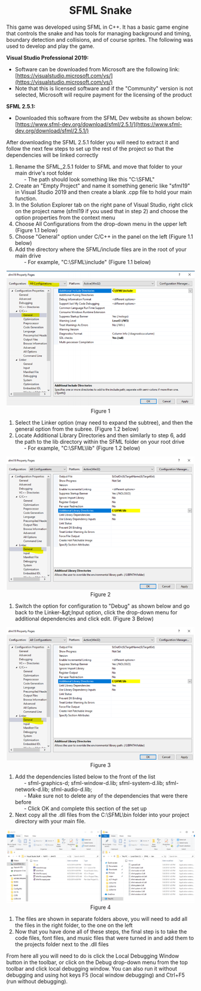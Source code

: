 <h1 align="center">SFML Snake</h1>

This game was developed using SFML in C++. It has a basic game engine that controls the snake and has tools for managing background and timing, boundary detection and collisions, and of course sprites. The following was used to develop and play the game.

**Visual Studio Professional 2019:**

- Software can be downloaded from Microsoft are the following link:  [https://visualstudio.microsoft.com/vs/](https://visualstudio.microsoft.com/vs/)
- Note that this is licensed software and if the "Community" version is not selected, Microsoft will require payment for the licensing of the product

**SFML 2.5.1:**

- Downloaded this software from the SFML Dev website as shown below: [https://www.sfml-dev.org/download/sfml/2.5.1/](https://www.sfml-dev.org/download/sfml/2.5.1/)

After downloading the SFML 2.5.1 folder you will need to extract it and follow the next few steps to set up the rest of the project so that the dependencies will be linked correctly

1. Rename the SFML\_2.5.1 folder to SFML and move that folder to your main drive&#39;s root folder
<br>&nbsp;&nbsp;&nbsp;&nbsp;&nbsp;&nbsp;- The path should look something like this &quot;C:\SFML&quot;</br>
2. Create an &quot;Empty Project&quot; and name it something generic like &quot;sfml19&quot; in Visual Studio 2019 and then create a blank .cpp file to hold your main function.
3. In the Solution Explorer tab on the right pane of Visual Studio, right click on the project name (sfml19 if you used that in step 2) and choose the option properties from the context menu
4. Choose All Configurations from the drop-down menu in the upper left (Figure 1.1 below)
5. Choose &quot;General&quot; option under C/C++ in the panel on the left (Figure 1.1 below)
6. Add the directory where the SFML/include files are in the root of your main drive
<br>&nbsp;&nbsp;&nbsp;&nbsp;&nbsp;&nbsp;- For example, &quot;C:\SFML\include&quot; (Figure 1.1 below)</br>

<p align="center">
  <img src=/images/Figure1.png>
    <br>Figure 1</br>
</p>

1. Select the Linker option (may need to expand the subtree), and then the general option from the subree. (Figure 1.2 below)
2. Locate Additional Library Directories and then similarly to step 6, add the path to the lib directory within the SFML folder on your root drive
<br>&nbsp;&nbsp;&nbsp;&nbsp;&nbsp;&nbsp;- For example, &quot;C:\SFML\lib&quot; (Figure 1.2 below)</br>

<p align="center">
  <img src=/images/Figure2.png>
    <br>Figure 2</br>
</p>

1. Switch the option for configuration to &quot;Debug&quot; as shown below and go back to the Linker-\&gt;Input option, click the drop-down menu for additional dependencies and click edit. (Figure 3 Below)

<p align="center">
  <img src=/images/Figure3.png>
    <br>Figure 3</br>
</p>

1. Add the dependencies listed below to the front of the list
<br>&nbsp;&nbsp;&nbsp;&nbsp;&nbsp;&nbsp;- sfml-graphics-d; sfml-window-d.lib; sfml-system-d.lib; sfml-network-d.lib; sfml-audio-d.lib;
<br>&nbsp;&nbsp;&nbsp;&nbsp;&nbsp;&nbsp;- Make sure not to delete any of the dependencies that were there before
<br>&nbsp;&nbsp;&nbsp;&nbsp;&nbsp;&nbsp;- Click OK and complete this section of the set up</br>
2. Next copy all the .dll files from the C:\SFML\bin folder into your project directory with your main file.

<p align="center">
  <img src=/images/Figure4.png>
    <br>Figure 4</br>
</p>

1. The files are shown in separate folders above, you will need to add all the files in the right folder, to the one on the left
2. Now that you have done all of these steps, the final step is to take the code files, font files, and music files that were turned in and add them to the projects folder next to the .dll files

From here all you will need to do is click the Local Debugging Window button in the toolbar, or click on the Debug drop-down menu from the top toolbar and click local debugging window. You can also run it without debugging and using hot keys F5 (local window debugging) and Ctrl+F5 (run without debugging).

